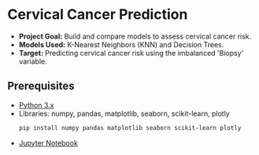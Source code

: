# Cervical Cancer Prediction

- **Project Goal:** Build and compare models to assess cervical cancer risk.
- **Models Used:** K-Nearest Neighbors (KNN) and Decision Trees.
- **Target:** Predicting cervical cancer risk using the imbalanced 'Biopsy' variable.

## Prerequisites

- [Python 3.x](https://www.python.org/downloads/)
- Libraries: numpy, pandas, matplotlib, seaborn, scikit-learn, plotly
  ```bash
  pip install numpy pandas matplotlib seaborn scikit-learn plotly
  ```
- [Jupyter Notebook](https://jupyter.org/install)
